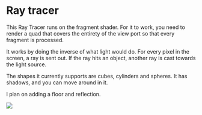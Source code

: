 # Ray tracer

This Ray Tracer runs on the fragment shader. For it to work, you need to render a quad that covers the entirety of the view port so that every fragment is processed.

It works by doing the inverse of what light would do.
For every pixel in the screen, a ray is sent out. If the ray hits an object, another ray is cast towards the light source.

The shapes it currently supports are cubes, cylinders and spheres.
It has shadows, and you can move around in it.

I plan on adding a floor and reflection.


![](https://imgur.com/yVu3X2A)
